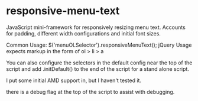 responsive-menu-text
====================

JavaScript mini-framework for responsively resizing menu text. Accounts for padding, different width configurations and initial font sizes.

Common Usage: $('menuOLSelector').responsiveMenuText();
 jQuery Usage expects markup in the form of ol > li > a
 
 You can also configure the selectors in the default config near the top of the script and add .initDefault() to the end of the script for a stand alone script. 
 
 I put some initial AMD support in, but I haven't tested it.
 
there is a debug flag at the top of the script to assist with debugging.
